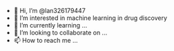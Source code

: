 - 👋 Hi, I’m @lan326179447
- 👀 I’m interested in machine learning in drug discovery
- 🌱 I’m currently learning ...
- 💞️ I’m looking to collaborate on ...
- 📫 How to reach me ...

<!---
lan326179447/lan326179447 is a ✨ special ✨ repository because its `README.md` (this file) appears on your GitHub profile.
You can click the Preview link to take a look at your changes.
--->
